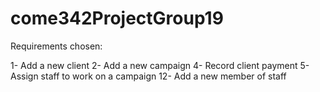 # come342ProjectGroup19

Requirements chosen:

1- Add a new client
2- Add a new campaign
4- Record client payment
5- Assign staff to work on a campaign
12- Add a new member of staff
